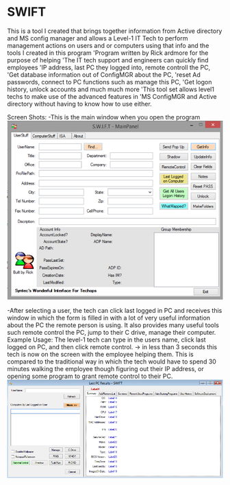 # SWIFT
This is a tool I created that brings together information from Active directory and MS config manager and allows a Level-1 IT Tech to perform management actions on users and or computers using that info and the tools I created in this program
'Program written by Rick ardmore for the purpose of helping
'The IT tech support and engineers can quickly find employees
'IP address, last PC they logged into, remote controll the PC,
'Get database information out of ConfigMGR about the PC,
'reset Ad passwords, connect to PC functions such as manage this PC,
'Get logon history, unlock accounts and much much more
'This tool set allows level1 techs to make use of the advanced features in
'MS ConfigMGR and Active directory without having to know how to use either.

Screen Shots:
-This is the main window when you open the program
![Alt text](/MainForm.png?raw=true "This is the main window when you open the program")

-After selecting a user, the tech can click last logged in PC and receives this window in which the form is filled in with a lot of very useful information about the PC the remote person is using.
It also provides many useful tools such remote control the PC, jump to their C drive, manage their computer.
Example Usage: The level-1 tech can type in the users name, click last logged on PC, and then click remote control. -> in less than 3 seconds this tech is now on the screen with the employee helping them. This is compared to the traditional way in which the tech would have to spend 30 minutes walking the employee though figuring out their IP address, or opening some program to grant remote control to their PC.
![Alt text](/LastLoggedInPC.png?raw=true "Last logged in PC window")



